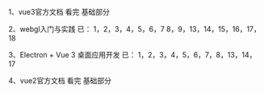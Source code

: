 1、vue3官方文档
    看完 基础部分

2、webgl入门与实践
    已：  1，2，3，4，5，6，7
        8，9，13，14，15，16，17，18

3、Electron + Vue 3 桌面应用开发
    已：  1，2，3，4，5，6，7，8，13，14，17

4、vue2官方文档
    看完 基础部分
